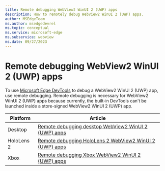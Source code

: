 ```yaml
---
title: Remote debugging WebView2 WinUI 2 (UWP) apps
description: How to remotely debug WebView2 WinUI 2 (UWP) apps. 
author: MSEdgeTeam
ms.author: msedgedevrel
ms.topic: conceptual
ms.service: microsoft-edge
ms.subservice: webview
ms.date: 09/27/2023
---
```

# Remote debugging WebView2 WinUI 2 (UWP) apps

To use [Microsoft Edge DevTools](/microsoft-edge/devtools-guide-chromium/landing/) to debug a WebView2 WinUI 2 (UWP) app, use remote debugging.  Remote debugging is necessary for WebView2 WinUI 2 (UWP) apps because currently, the built-in DevTools can't be launched inside a store-signed WebView2 WinUI 2 (UWP) app.

| Platform | Article |
|---|---|
| Desktop | [Remote debugging desktop WebView2 WinUI 2 (UWP) apps](./remote-debugging-desktop.md) |
| HoloLens 2 | [Remote debugging HoloLens 2 WebView2 WinUI 2 (UWP) apps](./remote-debugging-hololens.md) |
| Xbox | [Remote debugging Xbox WebView2 WinUI 2 (UWP) apps](./remote-debugging-xbox.md) |
